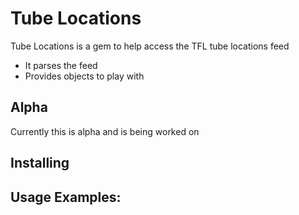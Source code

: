 # Tube Locations

Tube Locations is a gem to help access the TFL tube locations feed
  * It parses the feed
  * Provides objects to play with
  
## Alpha
Currently this is alpha and is being worked on
  
## Installing


## Usage Examples: